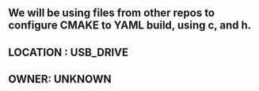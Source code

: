 ## We will be using files from other repos to configure CMAKE to  YAML build, using c, and h.

## LOCATION : USB_DRIVE

## OWNER: UNKNOWN
